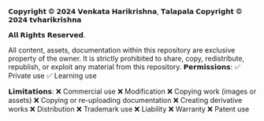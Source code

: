 𝗖𝗼𝗽𝘆𝗿𝗶𝗴𝗵𝘁 © 𝟮𝟬𝟮𝟰 𝗩𝗲𝗻𝗸𝗮𝘁𝗮 𝗛𝗮𝗿𝗶𝗸𝗿𝗶𝘀𝗵𝗻𝗮, 𝗧𝗮𝗹𝗮𝗽𝗮𝗹𝗮
𝗖𝗼𝗽𝘆𝗿𝗶𝗴𝗵𝘁 © 𝟮𝟬𝟮𝟰 𝘁𝘃𝗵𝗮𝗿𝗶𝗸𝗿𝗶𝘀𝗵𝗻𝗮

𝗔𝗹𝗹 𝗥𝗶𝗴𝗵𝘁𝘀 𝗥𝗲𝘀𝗲𝗿𝘃𝗲𝗱.

All content, assets, documentation within this repository are exclusive property of the owner.
It is strictly prohibited to share, copy, redistribute, republish, or exploit any material from this repository.
𝗣𝗲𝗿𝗺𝗶𝘀𝘀𝗶𝗼𝗻𝘀:
✅ Private use
✅ Learning use

𝗟𝗶𝗺𝗶𝘁𝗮𝘁𝗶𝗼𝗻𝘀:
❌ Commercial use
❌ Modification
❌ Copying work (images or assets)
❌ Copying or re-uploading documentation
❌ Creating derivative works
❌ Distribution
❌ Trademark use
❌ Liability
❌ Warranty
❌ Patent use
